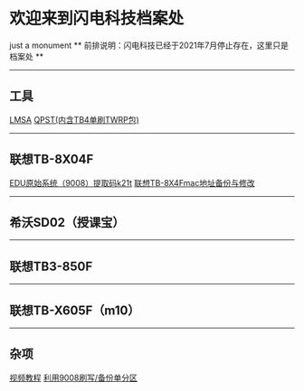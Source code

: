 # 欢迎来到闪电科技档案处
 just a monument
** 前排说明：闪电科技已经于2021年7月停止存在，这里只是档案处 **
*******
## 工具
   <a href="http://bj.download.cycore.cn/edc/2021/06/17/22/265bccaa03-23b4-47c6-8ff6-6269b0b066c3.zip?filename=Rescue_and_Smart_Assistant_v5.6.0.15_signed_setup.zip" target="_blank">LMSA</a>
   <a href="http://bj.download.cycore.cn/edc/2021/06/19/22/01cbec29d9-94c3-4a2f-ad26-211df140da43.zip?filename=QPST%E5%8F%8Atwrp9008%E5%8C%85.zip" target="_blank">QPST(内含TB4单刷TWRP包)</a>
*******
## 联想TB-8X04F
   <a href="https://pan.baidu.com/s/1XcPE2jDyrev7o_YrNykknw" target="_blank">EDU原始系统（9008）提取码k21t</a>
   <a href="https://www.bilibili.com/read/cv11884083" target="_blank">联想TB-8X4Fmac地址备份与修改</a>
*******
## 希沃SD02（授课宝）
*******
## 联想TB3-850F
*******
## 联想TB-X605F（m10）
*******
## 杂项
<a href="https://space.bilibili.com/244110415/channel/seriesdetail?sid=1908093" target="_blank">视频教程</a>
<a href="https://www.bilibili.com/read/cv11823901" target="_blank">利用9008刷写/备份单分区</a>
